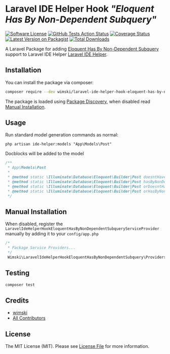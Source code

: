 # Laravel IDE Helper Hook *"Eloquent Has By Non-Dependent Subquery"*

[![Software License](https://img.shields.io/badge/license-MIT-brightgreen.svg?style=flat-square)](LICENSE.md)
[![GitHub Tests Action Status](https://img.shields.io/github/workflow/status/wimski/laravel-ide-helper-hook-eloquent-has-by-non-dependent-subquery/run-tests?label=tests)](https://github.com/wimski/laravel-ide-helper-hook-eloquent-has-by-non-dependent-subquery/actions?query=workflow%3Arun-tests+branch%3Amaster)
[![Coverage Status](https://coveralls.io/repos/github/wimski/laravel-ide-helper-hook-eloquent-has-by-non-dependent-subquery/badge.svg?branch=main)](https://coveralls.io/github/wimski/laravel-ide-helper-hook-eloquent-has-by-non-dependent-subquery?branch=master)
[![Latest Version on Packagist](https://img.shields.io/packagist/v/wimski/laravel-ide-helper-hook-eloquent-has-by-non-dependent-subquery.svg?style=flat-square)](https://packagist.org/packages/wimski/laravel-ide-helper-hook-eloquent-has-by-non-dependent-subquery)
[![Total Downloads](https://img.shields.io/packagist/dt/wimski/laravel-ide-helper-hook-eloquent-has-by-non-dependent-subquery.svg?style=flat-square)](https://packagist.org/packages/wimski/laravel-ide-helper-hook-eloquent-has-by-non-dependent-subquery)

A Laravel Package for adding [Eloquent Has By Non-Dependent Subquery](https://github.com/mpyw/eloquent-has-by-non-dependent-subquery) support to Laravel IDE Helper [Laravel IDE Helper](https://github.com/barryvdh/laravel-ide-helper).

## Installation

You can install the package via composer:

```bash
composer require --dev wimski/laravel-ide-helper-hook-eloquent-has-by-non-dependent-subquery
```

The package is loaded using [Package Discovery](https://laravel.com/docs/8.x/packages#package-discovery), when disabled read [Manual Installation](#manual-installation).

## Usage

Run standard model generation commands as normal:

`php artisan ide-helper:models "App\Models\Post"`

Docblocks will be added to the model

```php
/**
 * App\Models\Post
 * 
 * @method static \Illuminate\Database\Eloquent\Builder|Post doesntHaveByNonDependentSubquery($relationMethod, ...$constraints) 
 * @method static \Illuminate\Database\Eloquent\Builder|Post hasByNonDependentSubquery($relationMethod, ...$constraints) 
 * @method static \Illuminate\Database\Eloquent\Builder|Post orDoesntHaveByNonDependentSubquery($relationMethod, ...$constraints) 
 * @method static \Illuminate\Database\Eloquent\Builder|Post orHasByNonDependentSubquery($relationMethod, ...$constraints)
 */ 
```

## Manual Installation
When disabled, register the `LaravelIdeHelperHookEloquentHasByNonDependentSubqueryServiceProvider` manually by adding it to your `config/app.php`

```php
/*
 * Package Service Providers...
 */
 Wimski\LaravelIdeHelperHookEloquentHasByNonDependentSubquery\Providers\LaravelIdeHelperHookEloquentHasByNonDependentSubqueryServiceProvider::class,
```

## Testing

```bash
composer test
```

## Credits

- [wimski](https://github.com/wimski)
- [All Contributors](../../contributors)

## License

The MIT License (MIT). Please see [License File](LICENSE.md) for more information.
